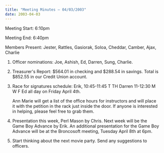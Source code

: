 ```yaml
---
title: "Meeting Minutes – 04/03/2003"
date: 2003-04-03
---
```

Meeting Start: 6:10pm </p><p>
Meeting End: 6:40pm </p><p>
Members Present: Jester, Rattles, Gasiorak, Soloa, Cheddar, Camber, Ajax, Charlie </p><p>
1. Officer nominations: Joe, Ashish, Ed, Darren, Sung, Charlie. </p><p>
2. Treasurer's Report: $564.01 in checking and $288.54 in savings.    Total is $852.55 in our Credit Union account. </p><p>
3. Race for signatures schedule:    Erik, 10:45-11:45 T TH    Darren 11-12:30 M W F    Ed all day on Friday April 4th. </p><p>
Ann Marie will get a list of the office hours for instructors and will place it with the petition in the rack just inside the door. If anyone is interested in helping, please feel free to grab them. </p><p>
4. Presentation this week, Perl Mason by Chris. Next week will be the Game Boy Advance by Erik. An additional presentation for the Game Boy Advance will be at the Broncosoft meeting, Tuesday April 8th at 6pm. </p><p>
5. Start thinking about the next movie party. Send any suggestions to officers.</p>
